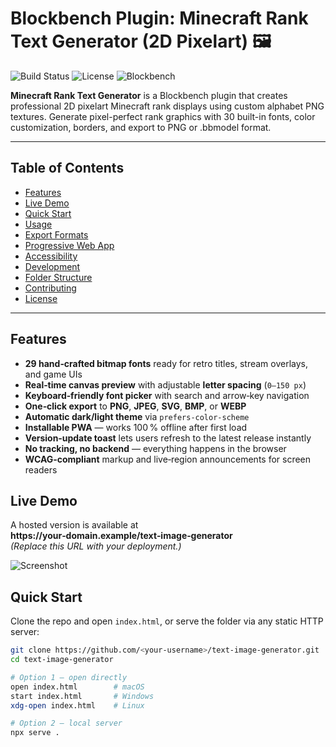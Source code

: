 # Blockbench Plugin: Minecraft Rank Text Generator (2D Pixelart) 🖼️

![Build Status](https://img.shields.io/badge/build-passing-brightgreen)
![License](https://img.shields.io/badge/license-MIT-blue)
![Blockbench](https://img.shields.io/badge/Blockbench-4.0%2B-orange)

**Minecraft Rank Text Generator** is a Blockbench plugin that creates professional 2D pixelart Minecraft rank displays using custom alphabet PNG textures. Generate pixel-perfect rank graphics with 30 built-in fonts, color customization, borders, and export to PNG or .bbmodel format.

---

## Table of Contents
- [Features](#features)
- [Live Demo](#live-demo)
- [Quick Start](#quick-start)
- [Usage](#usage)
- [Export Formats](#export-formats)
- [Progressive Web App](#progressive-web-app)
- [Accessibility](#accessibility)
- [Development](#development)
- [Folder Structure](#folder-structure)
- [Contributing](#contributing)
- [License](#license)

---

## Features
- **29 hand‑crafted bitmap fonts** ready for retro titles, stream overlays, and game UIs  
- **Real‑time canvas preview** with adjustable **letter spacing** (`0–150 px`)  
- **Keyboard‑friendly font picker** with search and arrow‑key navigation  
- **One‑click export** to **PNG**, **JPEG**, **SVG**, **BMP**, or **WEBP**  
- **Automatic dark/light theme** via `prefers‑color‑scheme`  
- **Installable PWA** — works 100 % offline after first load  
- **Version‑update toast** lets users refresh to the latest release instantly  
- **No tracking, no backend** — everything happens in the browser  
- **WCAG‑compliant** markup and live‑region announcements for screen readers  

## Live Demo
A hosted version is available at **https://your‑domain.example/text‑image‑generator**  
*(Replace this URL with your deployment.)*

![Screenshot](docs/screenshot.png)

## Quick Start
Clone the repo and open `index.html`, or serve the folder via any static HTTP server:

```bash
git clone https://github.com/<your‑username>/text-image-generator.git
cd text-image-generator

# Option 1 – open directly
open index.html        # macOS
start index.html       # Windows
xdg-open index.html    # Linux

# Option 2 – local server
npx serve .
